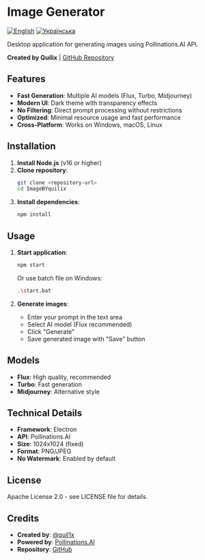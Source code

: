 # Image Generator

[![English](https://img.shields.io/badge/English-🇬🇧-blue)](README.md)
[![Українська](https://img.shields.io/badge/Українська-🇺🇦-yellow)](README.uk.md)

Desktop application for generating images using Pollinations.AI API.

**Created by Quilix** | [GitHub Repository](https://github.com/quil1x/ImageBYquilix)

## Features

- **Fast Generation**: Multiple AI models (Flux, Turbo, Midjourney)
- **Modern UI**: Dark theme with transparency effects
- **No Filtering**: Direct prompt processing without restrictions
- **Optimized**: Minimal resource usage and fast performance
- **Cross-Platform**: Works on Windows, macOS, Linux

## Installation

1. **Install Node.js** (v16 or higher)
2. **Clone repository**:
   ```bash
   git clone <repository-url>
   cd ImageBYquilix
   ```
3. **Install dependencies**:
   ```bash
   npm install
   ```

## Usage

1. **Start application**:
   ```bash
   npm start
   ```
   Or use batch file on Windows:
   ```bash
   .\start.bat
   ```

2. **Generate images**:
   - Enter your prompt in the text area
   - Select AI model (Flux recommended)
   - Click "Generate"
   - Save generated image with "Save" button

## Models

- **Flux**: High quality, recommended
- **Turbo**: Fast generation
- **Midjourney**: Alternative style

## Technical Details

- **Framework**: Electron
- **API**: Pollinations.AI
- **Size**: 1024x1024 (fixed)
- **Format**: PNG/JPEG
- **No Watermark**: Enabled by default

## License

Apache License 2.0 - see LICENSE file for details.

## Credits

- **Created by**: [@quil1x](https://github.com/quil1x)
- **Powered by**: [Pollinations.AI](https://pollinations.ai)
- **Repository**: [GitHub](https://github.com/quil1x/image-generator)